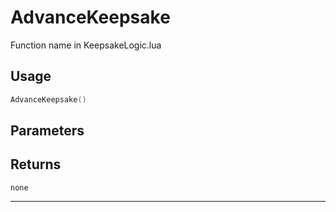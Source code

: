 # AdvanceKeepsake
Function name in KeepsakeLogic.lua
## Usage
```lua
AdvanceKeepsake()
```
## Parameters

## Returns
`none`

---
